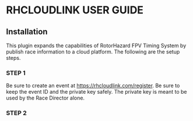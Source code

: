 # RHCLOUDLINK USER GUIDE

## Installation 

This plugin expands the capabilities of RotorHazard FPV Timing System by publish race information to a cloud platform. The following are the setup steps. 

### STEP 1

Be sure to create an event at https://rhcloudlink.com/register. Be sure to keep the event ID and the private key safely. The private key is meant to be used by the Race Director alone. 

### STEP 2

